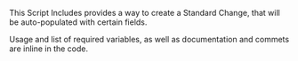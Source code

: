 This Script Includes provides a way to create a Standard Change, that will be auto-populated with certain fields.

Usage and list of required variables, as well as documentation and commets are inline in the code.